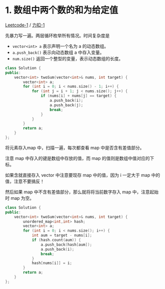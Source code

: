 
# 1. 数组中两个数的和为给定值

[Leetcode-1](https://leetcode.com/problems/two-sum/submissions/) / [力扣-1](https://leetcode-cn.com/problems/two-sum/submissions/)

先暴力写一遍。两层循环枚举所有情况。时间复杂度是 

* `vector<int> a` 表示声明一个名为 a 的动态数组。
* `a.push_back()` 表示向动态数组 a 中存入变量。
* `num.size()` 返回一个整型的变量，表示动态数组的长度。

```cpp
class Solution {
public:
    vector<int> twoSum(vector<int>& nums, int target) {
        vector<int> a;
        for (int i = 0; i < nums.size() - 1; i++) {
            for (int j = i + 1; j < nums.size(); j++) {
                if (nums[i] + nums[j] == target) {
                    a.push_back(i);
                    a.push_back(j);
                    break;
                }
            }
        }
        return a;
    }
};
```

将元素存入map 中，扫描一遍，每次都查看 map 中是否含有差值部分。

注意 map 中存入的键是数组中存放的值，而 map 的值则是数组中值对应的下标。

如果含就直接存入 vector 中注意要现存 map 中的值，因为 i 一定大于 map 中的值，注意不要搞反！

然后如果 map 中不含有差值部分，那么就将将当前数字存入 map 中，注意起始时 map 为空。

```cpp
class Solution {
public:
    vector<int> twoSum(vector<int>& nums, int target) {
        unordered_map<int,int> hash;
        vector<int> a;
        for (int i = 0; i < nums.size(); i++) {
            int aum = target - nums[i];
            if (hash.count(aum)) {
                a.push_back(hash[aum]);
                a.push_back(i);
                break;
            }
            hash[nums[i]] = i;
        }
        return a;
    }
};
```





